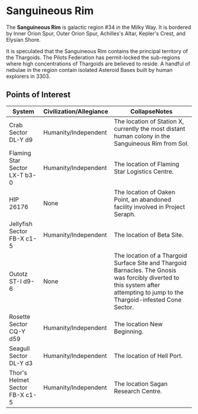 # Sanguineous Rim
The **Sanguineous Rim** is galactic region #34 in the Milky Way. It is bordered by Inner Orion Spur, Outer Orion Spur, Achilles's Altar, Kepler's Crest, and Elysian Shore.

It is speculated that the Sanguineous Rim contains the principal territory of the Thargoids. The Pilots Federation has permit-locked the sub-regions where high concentrations of Thargoids are believed to reside. A handful of nebulae in the region contain isolated Asteroid Bases built by human explorers in 3303.

## Points of Interest

| System | Civilization/Allegiance | CollapseNotes |
| --- | --- | --- |
| Crab Sector DL-Y d9 | Humanity/Independent | The location of Station X, currently the most distant human colony in the Sanguineous Rim from Sol. |
| Flaming Star Sector LX-T b3-0 | Humanity/Independent | The location of Flaming Star Logistics Centre. |
| HIP 26176 | None | The location of Oaken Point, an abandoned facility involved in Project Seraph. |
| Jellyfish Sector FB-X c1-5 | Humanity/Independent | The location of Beta Site. |
| Outotz ST-I d9-6 | None | The location of a Thargoid Surface Site and Thargoid Barnacles. The Gnosis was forcibly diverted to this system after attempting to jump to the Thargoid-infested Cone Sector. |
| Rosette Sector CQ-Y d59 | Humanity/Independent | The location New Beginning. |
| Seagull Sector DL-Y d3 | Humanity/Independent | The location of Hell Port. |
| Thor's Helmet Sector FB-X c1-5 | Humanity/Independent | The location Sagan Research Centre. |